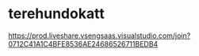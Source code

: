 # terehundokatt
https://prod.liveshare.vsengsaas.visualstudio.com/join?0712C41A1C4BFE8536AE24686526711BEDB4
